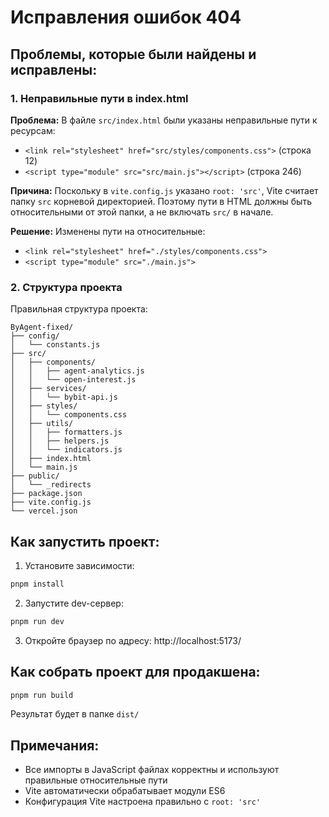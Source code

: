 # Исправления ошибок 404

## Проблемы, которые были найдены и исправлены: 

### 1. Неправильные пути в index.html

**Проблема:**
В файле `src/index.html` были указаны неправильные пути к ресурсам:
- `<link rel="stylesheet" href="src/styles/components.css">` (строка 12)
- `<script type="module" src="src/main.js"></script>` (строка 246)

**Причина:**
Поскольку в `vite.config.js` указано `root: 'src'`, Vite считает папку `src` корневой директорией. Поэтому пути в HTML должны быть относительными от этой папки, а не включать `src/` в начале.

**Решение:**
Изменены пути на относительные:
- `<link rel="stylesheet" href="./styles/components.css">`
- `<script type="module" src="./main.js">`

### 2. Структура проекта

Правильная структура проекта:
```
ByAgent-fixed/
├── config/
│   └── constants.js
├── src/
│   ├── components/
│   │   ├── agent-analytics.js
│   │   └── open-interest.js
│   ├── services/
│   │   └── bybit-api.js
│   ├── styles/
│   │   └── components.css
│   ├── utils/
│   │   ├── formatters.js
│   │   ├── helpers.js
│   │   └── indicators.js
│   ├── index.html
│   └── main.js
├── public/
│   └── _redirects
├── package.json
├── vite.config.js
└── vercel.json
```

## Как запустить проект:

1. Установите зависимости:
```bash
pnpm install
```

2. Запустите dev-сервер:
```bash
pnpm run dev
```

3. Откройте браузер по адресу: http://localhost:5173/

## Как собрать проект для продакшена:

```bash
pnpm run build
```

Результат будет в папке `dist/`

## Примечания:

- Все импорты в JavaScript файлах корректны и используют правильные относительные пути
- Vite автоматически обрабатывает модули ES6
- Конфигурация Vite настроена правильно с `root: 'src'`

